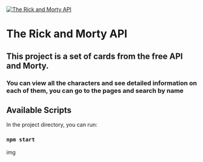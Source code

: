 [![The Rick and Morty API](https://external-preview.redd.it/nQsty4LavKwrq-bAY88l_2L4VSjIRa0-mv3ARAvTsIQ.jpg?width=640&crop=smart&auto=webp&s=81bd963ce8735d3b13d87d1153a746cbbad132a5)](https://rickandmortyapi.com)

# The Rick and Morty API


## This project is a set of cards from the free API  and Morty.
 
### You can view all the characters and see detailed information on each of them, you can go to the pages and search by name

## Available Scripts

In the project directory, you can run:

### `npm start`
img
